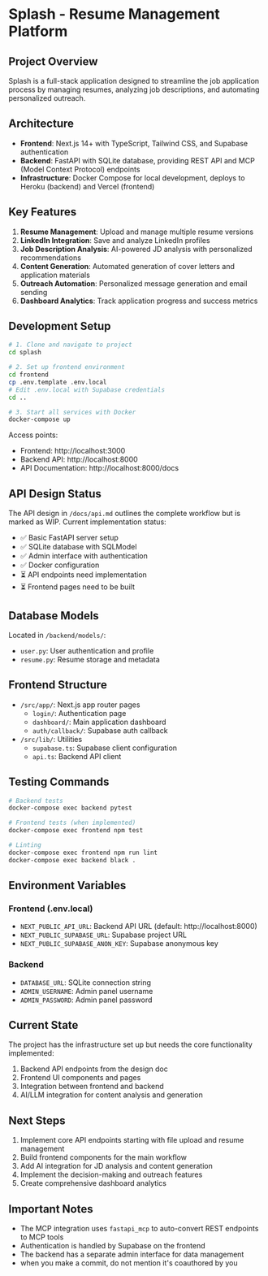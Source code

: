 # Splash - Resume Management Platform

## Project Overview
Splash is a full-stack application designed to streamline the job application process by managing resumes, analyzing job descriptions, and automating personalized outreach.

## Architecture
- **Frontend**: Next.js 14+ with TypeScript, Tailwind CSS, and Supabase authentication
- **Backend**: FastAPI with SQLite database, providing REST API and MCP (Model Context Protocol) endpoints
- **Infrastructure**: Docker Compose for local development, deploys to Heroku (backend) and Vercel (frontend)

## Key Features
1. **Resume Management**: Upload and manage multiple resume versions
2. **LinkedIn Integration**: Save and analyze LinkedIn profiles
3. **Job Description Analysis**: AI-powered JD analysis with personalized recommendations
4. **Content Generation**: Automated generation of cover letters and application materials
5. **Outreach Automation**: Personalized message generation and email sending
6. **Dashboard Analytics**: Track application progress and success metrics

## Development Setup
```bash
# 1. Clone and navigate to project
cd splash

# 2. Set up frontend environment
cd frontend
cp .env.template .env.local
# Edit .env.local with Supabase credentials
cd ..

# 3. Start all services with Docker
docker-compose up
```

Access points:
- Frontend: http://localhost:3000
- Backend API: http://localhost:8000
- API Documentation: http://localhost:8000/docs

## API Design Status
The API design in `/docs/api.md` outlines the complete workflow but is marked as WIP. Current implementation status:
- ✅ Basic FastAPI server setup
- ✅ SQLite database with SQLModel
- ✅ Admin interface with authentication
- ✅ Docker configuration
- ⏳ API endpoints need implementation
- ⏳ Frontend pages need to be built

## Database Models
Located in `/backend/models/`:
- `user.py`: User authentication and profile
- `resume.py`: Resume storage and metadata

## Frontend Structure
- `/src/app/`: Next.js app router pages
  - `login/`: Authentication page
  - `dashboard/`: Main application dashboard
  - `auth/callback/`: Supabase auth callback
- `/src/lib/`: Utilities
  - `supabase.ts`: Supabase client configuration
  - `api.ts`: Backend API client

## Testing Commands
```bash
# Backend tests
docker-compose exec backend pytest

# Frontend tests (when implemented)
docker-compose exec frontend npm test

# Linting
docker-compose exec frontend npm run lint
docker-compose exec backend black .
```

## Environment Variables

### Frontend (.env.local)
- `NEXT_PUBLIC_API_URL`: Backend API URL (default: http://localhost:8000)
- `NEXT_PUBLIC_SUPABASE_URL`: Supabase project URL
- `NEXT_PUBLIC_SUPABASE_ANON_KEY`: Supabase anonymous key

### Backend
- `DATABASE_URL`: SQLite connection string
- `ADMIN_USERNAME`: Admin panel username
- `ADMIN_PASSWORD`: Admin panel password

## Current State
The project has the infrastructure set up but needs the core functionality implemented:
1. Backend API endpoints from the design doc
2. Frontend UI components and pages
3. Integration between frontend and backend
4. AI/LLM integration for content analysis and generation

## Next Steps
1. Implement core API endpoints starting with file upload and resume management
2. Build frontend components for the main workflow
3. Add AI integration for JD analysis and content generation
4. Implement the decision-making and outreach features
5. Create comprehensive dashboard analytics

## Important Notes
- The MCP integration uses `fastapi_mcp` to auto-convert REST endpoints to MCP tools
- Authentication is handled by Supabase on the frontend
- The backend has a separate admin interface for data management
- when you make a commit, do not mention it's coauthored by you